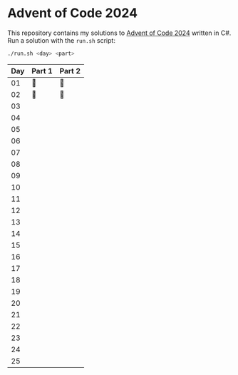 # Advent of Code 2024

This repository contains my solutions to [Advent of Code 2024](https://adventofcode.com) written in C#. Run a solution with the `run.sh` script:

```bash
./run.sh <day> <part>
```

| Day | Part 1 | Part 2 |
| --- | ------ | ------ |
| 01  | 🌲     | 🎄     |
| 02  | 🦌     | 🦌     |
| 03  |        |        |
| 04  |        |        |
| 05  |        |        |
| 06  |        |        |
| 07  |        |        |
| 08  |        |        |
| 09  |        |        |
| 10  |        |        |
| 11  |        |        |
| 12  |        |        |
| 13  |        |        |
| 14  |        |        |
| 15  |        |        |
| 16  |        |        |
| 17  |        |        |
| 18  |        |        |
| 19  |        |        |
| 20  |        |        |
| 21  |        |        |
| 22  |        |        |
| 23  |        |        |
| 24  |        |        |
| 25  |        |        |
